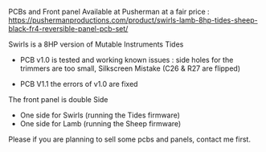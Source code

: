 PCBs and Front panel Available at Pusherman at a fair price :
https://pushermanproductions.com/product/swirls-lamb-8hp-tides-sheep-black-fr4-reversible-panel-pcb-set/

Swirls is a 8HP version of Mutable Instruments Tides

- PCB v1.0 is tested and working
  known issues :
  side holes for the trimmers are too small,
  Silkscreen Mistake (C26 & R27 are flipped)
  
- PCB V1.1 
  the errors of v1.0 are fixed
  
The front panel is double Side
  - One side for Swirls (running the Tides firmware)
  - One side for Lamb (running the Sheep firmware)




Please if you are planning to sell some pcbs and panels, contact me first.
